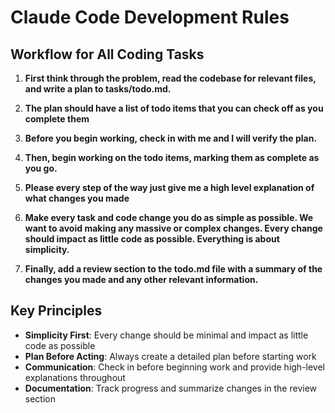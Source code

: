 # Claude Code Development Rules

## Workflow for All Coding Tasks

1. **First think through the problem, read the codebase for relevant files, and write a plan to tasks/todo.md.**

2. **The plan should have a list of todo items that you can check off as you complete them**

3. **Before you begin working, check in with me and I will verify the plan.**

4. **Then, begin working on the todo items, marking them as complete as you go.**

5. **Please every step of the way just give me a high level explanation of what changes you made**

6. **Make every task and code change you do as simple as possible. We want to avoid making any massive or complex changes. Every change should impact as little code as possible. Everything is about simplicity.**

7. **Finally, add a review section to the todo.md file with a summary of the changes you made and any other relevant information.**

## Key Principles

- **Simplicity First**: Every change should be minimal and impact as little code as possible
- **Plan Before Acting**: Always create a detailed plan before starting work
- **Communication**: Check in before beginning work and provide high-level explanations throughout
- **Documentation**: Track progress and summarize changes in the review section